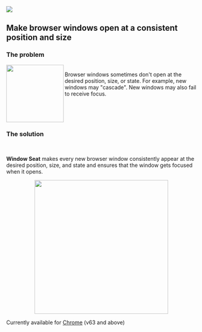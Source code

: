 <img src="http://hansifer.com/hosted-assets/window-seat/github-title-2.png">

## Make browser windows open at a consistent position and size

### The problem

<img height="152" align="left" src="http://hansifer.com/hosted-assets/window-seat/cascaded-windows-6.png"><br>
Browser windows sometimes don't open at the desired position, size, or state. For example, new windows may "cascade". New windows may also fail to receive focus.

<br>
<br>
<br>

### The solution
<br>

**Window Seat** makes every new browser window consistently appear at the desired position, size, and state and ensures that the window gets focused when it opens.

<div align="center"><img height="354" src="http://hansifer.com/hosted-assets/window-seat/options-5.png"></div>

Currently available for [Chrome](https://chrome.google.com/webstore/detail/window-seat/ffapagmeaendpngophdffbjjcobilago) (v63 and above)
